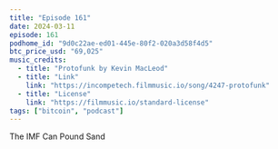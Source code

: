 ```yaml
---
title: "Episode 161"
date: 2024-03-11
episode: 161
podhome_id: "9d0c22ae-ed01-445e-80f2-020a3d58f4d5"
btc_price_usd: "69,025"
music_credits:
  - title: "Protofunk by Kevin MacLeod"
  - title: "Link"
    link: "https://incompetech.filmmusic.io/song/4247-protofunk"
  - title: "License"
    link: "https://filmmusic.io/standard-license"
tags: ["bitcoin", "podcast"]
---
```


The IMF Can Pound Sand